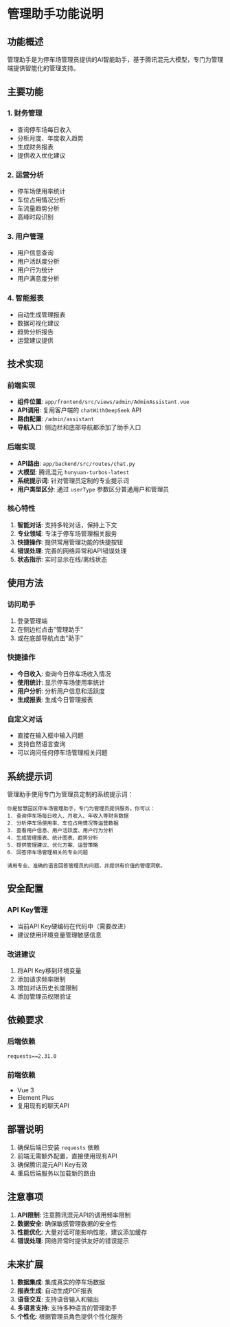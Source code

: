 # 管理助手功能说明

## 功能概述

管理助手是为停车场管理员提供的AI智能助手，基于腾讯混元大模型，专门为管理端提供智能化的管理支持。

## 主要功能

### 1. 财务管理
- 查询停车场每日收入
- 分析月度、年度收入趋势
- 生成财务报表
- 提供收入优化建议

### 2. 运营分析
- 停车场使用率统计
- 车位占用情况分析
- 车流量趋势分析
- 高峰时段识别

### 3. 用户管理
- 用户信息查询
- 用户活跃度分析
- 用户行为统计
- 用户满意度分析

### 4. 智能报表
- 自动生成管理报表
- 数据可视化建议
- 趋势分析报告
- 运营建议提供

## 技术实现

### 前端实现
- **组件位置**: `app/frontend/src/views/admin/AdminAssistant.vue`
- **API调用**: 复用客户端的 `chatWithDeepSeek` API
- **路由配置**: `/admin/assistant`
- **导航入口**: 侧边栏和底部导航都添加了助手入口

### 后端实现
- **API路由**: `app/backend/src/routes/chat.py`
- **大模型**: 腾讯混元 `hunyuan-turbos-latest`
- **系统提示词**: 针对管理员定制的专业提示词
- **用户类型区分**: 通过 `userType` 参数区分普通用户和管理员

### 核心特性

1. **智能对话**: 支持多轮对话，保持上下文
2. **专业领域**: 专注于停车场管理相关服务
3. **快捷操作**: 提供常用管理功能的快捷按钮
4. **错误处理**: 完善的网络异常和API错误处理
5. **状态指示**: 实时显示在线/离线状态

## 使用方法

### 访问助手
1. 登录管理端
2. 在侧边栏点击"管理助手"
3. 或在底部导航点击"助手"

### 快捷操作
- **今日收入**: 查询今日停车场收入情况
- **使用统计**: 显示停车场使用率统计
- **用户分析**: 分析用户信息和活跃度
- **生成报表**: 生成今日管理报表

### 自定义对话
- 直接在输入框中输入问题
- 支持自然语言查询
- 可以询问任何停车场管理相关问题

## 系统提示词

管理助手使用专门为管理员定制的系统提示词：

```
你是智慧园区停车场管理助手，专门为管理员提供服务。你可以：
1. 查询停车场每日收入、月收入、年收入等财务数据
2. 分析停车场使用率、车位占用情况等运营数据
3. 查看用户信息、用户活跃度、用户行为分析
4. 生成管理报表、统计图表、趋势分析
5. 提供管理建议、优化方案、运营策略
6. 回答停车场管理相关的专业问题

请用专业、准确的语言回答管理员的问题，并提供有价值的管理洞察。
```

## 安全配置

### API Key管理
- 当前API Key硬编码在代码中（需要改进）
- 建议使用环境变量管理敏感信息

### 改进建议
1. 将API Key移到环境变量
2. 添加请求频率限制
3. 增加对话历史长度限制
4. 添加管理员权限验证

## 依赖要求

### 后端依赖
```
requests==2.31.0
```

### 前端依赖
- Vue 3
- Element Plus
- 复用现有的聊天API

## 部署说明

1. 确保后端已安装 `requests` 依赖
2. 前端无需额外配置，直接使用现有API
3. 确保腾讯混元API Key有效
4. 重启后端服务以加载新的路由

## 注意事项

1. **API限制**: 注意腾讯混元API的调用频率限制
2. **数据安全**: 确保敏感管理数据的安全性
3. **性能优化**: 大量对话可能影响性能，建议添加缓存
4. **错误处理**: 网络异常时提供友好的错误提示

## 未来扩展

1. **数据集成**: 集成真实的停车场数据
2. **报表生成**: 自动生成PDF报表
3. **语音交互**: 支持语音输入和输出
4. **多语言支持**: 支持多种语言的管理助手
5. **个性化**: 根据管理员角色提供个性化服务 